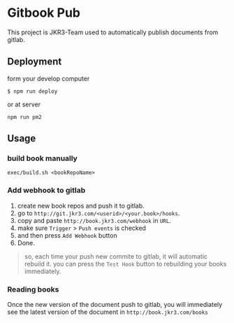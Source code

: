# Gitbook Pub
This project is JKR3-Team used to automatically publish documents from gitlab.

## Deployment
form your develop computer
```
$ npm run deploy
```
or at server
```
npm run pm2
```

## Usage

### build book manually

```
exec/build.sh <bookRepoName>
```

### Add webhook to gitlab

1. create new book repos and push it to gitlab.
2. go to `http://git.jkr3.com/<userid>/<your.book>/hooks`.
3. copy and paste `http://book.jkr3.com/webhook` in `URL`.
4. make sure `Trigger` > `Push events` is checked
5. and then press `Add Webhook` button
6. Done.


> so, each time your push new commite to gitlab, it will automatic rebuild it.
> you can press the `Test Hook` button to rebuilding your books immediately.

### Reading books
Once the new version of the document push to gitlab, you will immediately see the latest version of the document in `http://book.jkr3.com/books`